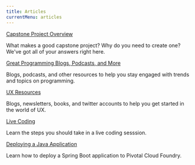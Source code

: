 ```yaml
---
title: Articles
currentMenu: articles
---
```


[Capstone Project Overview](capstone-overview/)

What makes a good capstone project? Why do you need to create one? We've got all of your answers right here.

[Great Programming Blogs, Podcasts, and More](continuing-ed-resources/)

Blogs, podcasts, and other resources to help you stay engaged with trends and topics on programming.

[UX Resources](ux-resources/)

Blogs, newsletters, books, and twitter accounts to help you get started in the world of UX.

[Live Coding](live-coding/)

Learn the steps you should take in a live coding sesssion.

[Deploying a Java Application](deploy-java/)

Learn how to deploy a Spring Boot application to Pivotal Cloud Foundry.


